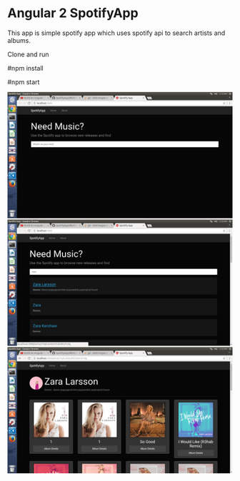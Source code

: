 # Angular 2 SpotifyApp
This app is simple spotify app which uses spotify api to search artists and albums. 

Clone and run 

#npm install 

#npm start 


![alt tag](https://raw.githubusercontent.com/dineshu07/SpotifyApp/master/src/screenshots/s1.png)
![alt tag](https://raw.githubusercontent.com/dineshu07/SpotifyApp/master/src/screenshots/s2.png)
![alt tag](https://raw.githubusercontent.com/dineshu07/SpotifyApp/master/src/screenshots/s3.png)
